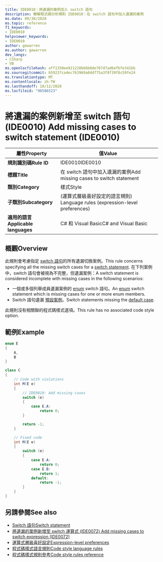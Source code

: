 ```yaml
---
title: IDE0010：將遺漏的案例加入 switch 語句
description: 瞭解程式碼分析規則 IDE0010：在 switch 語句中加入遺漏的案例
ms.date: 09/30/2020
ms.topic: reference
f1_keywords:
- IDE0010
helpviewer_keywords:
- IDE0010
author: gewarren
ms.author: gewarren
dev_langs:
- CSharp
- VB
ms.openlocfilehash: aff1350ee921228b66b0de707d7ad6efbfe341bb
ms.sourcegitcommit: b59237ca4ec763969a0dd775a3f8f39f8c59fe24
ms.translationtype: MT
ms.contentlocale: zh-TW
ms.lasthandoff: 10/12/2020
ms.locfileid: "96586523"
---
```

# <a name="add-missing-cases-to-switch-statement-ide0010"></a><span data-ttu-id="b73a9-103">將遺漏的案例新增至 switch 語句 (IDE0010) </span><span class="sxs-lookup"><span data-stu-id="b73a9-103">Add missing cases to switch statement (IDE0010)</span></span>

|<span data-ttu-id="b73a9-104">屬性</span><span class="sxs-lookup"><span data-stu-id="b73a9-104">Property</span></span>|<span data-ttu-id="b73a9-105">值</span><span class="sxs-lookup"><span data-stu-id="b73a9-105">Value</span></span>|
|-|-|
| <span data-ttu-id="b73a9-106">**規則識別碼**</span><span class="sxs-lookup"><span data-stu-id="b73a9-106">**Rule ID**</span></span> | <span data-ttu-id="b73a9-107">IDE0010</span><span class="sxs-lookup"><span data-stu-id="b73a9-107">IDE0010</span></span> |
| <span data-ttu-id="b73a9-108">**標題**</span><span class="sxs-lookup"><span data-stu-id="b73a9-108">**Title**</span></span> | <span data-ttu-id="b73a9-109">在 switch 語句中加入遺漏的案例</span><span class="sxs-lookup"><span data-stu-id="b73a9-109">Add missing cases to switch statement</span></span> |
| <span data-ttu-id="b73a9-110">**類別**</span><span class="sxs-lookup"><span data-stu-id="b73a9-110">**Category**</span></span> | <span data-ttu-id="b73a9-111">樣式</span><span class="sxs-lookup"><span data-stu-id="b73a9-111">Style</span></span> |
| <span data-ttu-id="b73a9-112">**子類別**</span><span class="sxs-lookup"><span data-stu-id="b73a9-112">**Subcategory**</span></span> | <span data-ttu-id="b73a9-113"> (運算式層級喜好設定的語言規則) </span><span class="sxs-lookup"><span data-stu-id="b73a9-113">Language rules (expression-level preferences)</span></span> |
| <span data-ttu-id="b73a9-114">**適用的語言**</span><span class="sxs-lookup"><span data-stu-id="b73a9-114">**Applicable languages**</span></span> | <span data-ttu-id="b73a9-115">C# 和 Visual Basic</span><span class="sxs-lookup"><span data-stu-id="b73a9-115">C# and Visual Basic</span></span> |

## <a name="overview"></a><span data-ttu-id="b73a9-116">概觀</span><span class="sxs-lookup"><span data-stu-id="b73a9-116">Overview</span></span>

<span data-ttu-id="b73a9-117">此規則會考慮指定 [switch 語句](../../../csharp/language-reference/keywords/switch.md)的所有遺漏切換案例。</span><span class="sxs-lookup"><span data-stu-id="b73a9-117">This rule concerns specifying all the missing switch cases for a [switch statement](../../../csharp/language-reference/keywords/switch.md).</span></span> <span data-ttu-id="b73a9-118">在下列案例中，switch 語句會被視為不完整，但遺漏案例：</span><span class="sxs-lookup"><span data-stu-id="b73a9-118">A switch statement is considered incomplete with missing cases in the following scenarios:</span></span>

- <span data-ttu-id="b73a9-119">一個或多個列舉成員遺漏案例的 [enum](../../../csharp/language-reference/builtin-types/enum.md) switch 語句。</span><span class="sxs-lookup"><span data-stu-id="b73a9-119">An [enum](../../../csharp/language-reference/builtin-types/enum.md) switch statement which is missing cases for one or more enum members.</span></span>
- <span data-ttu-id="b73a9-120">Switch 語句遺漏 [預設案例](../../../csharp/language-reference/keywords/switch.md#the-default-case)。</span><span class="sxs-lookup"><span data-stu-id="b73a9-120">Switch statements missing the [default case](../../../csharp/language-reference/keywords/switch.md#the-default-case).</span></span>

<span data-ttu-id="b73a9-121">此規則沒有相關聯的程式碼樣式選項。</span><span class="sxs-lookup"><span data-stu-id="b73a9-121">This rule has no associated code style option.</span></span>

## <a name="example"></a><span data-ttu-id="b73a9-122">範例</span><span class="sxs-lookup"><span data-stu-id="b73a9-122">Example</span></span>

```csharp
enum E
{
    A,
    B
}

class C
{
    // Code with violations
    int M(E e)
    {
        // IDE0010: Add missing cases
        switch (e)
        {
            case E.A:
                return 0;
        }

        return -1;
    }

    // Fixed code
    int M(E e)
    {
        switch (e)
        {
            case E.A:
                return 0;
            case E.B:
                return 1;
            default:
                return -1;
        }
    }
}
```

## <a name="see-also"></a><span data-ttu-id="b73a9-123">另請參閱</span><span class="sxs-lookup"><span data-stu-id="b73a9-123">See also</span></span>

- [<span data-ttu-id="b73a9-124">Switch 語句</span><span class="sxs-lookup"><span data-stu-id="b73a9-124">Switch statement</span></span>](../../../csharp/language-reference/keywords/switch.md)
- [<span data-ttu-id="b73a9-125">將遺漏的案例新增至 switch 運算式 (IDE0072) </span><span class="sxs-lookup"><span data-stu-id="b73a9-125">Add missing cases to switch expression (IDE0072)</span></span>](ide0072.md)
- [<span data-ttu-id="b73a9-126">運算式層級喜好設定</span><span class="sxs-lookup"><span data-stu-id="b73a9-126">Expression-level preferences</span></span>](expression-level-preferences.md)
- [<span data-ttu-id="b73a9-127">程式碼樣式語言規則</span><span class="sxs-lookup"><span data-stu-id="b73a9-127">Code style language rules</span></span>](language-rules.md)
- [<span data-ttu-id="b73a9-128">程式碼樣式規則參考</span><span class="sxs-lookup"><span data-stu-id="b73a9-128">Code style rules reference</span></span>](index.md)
